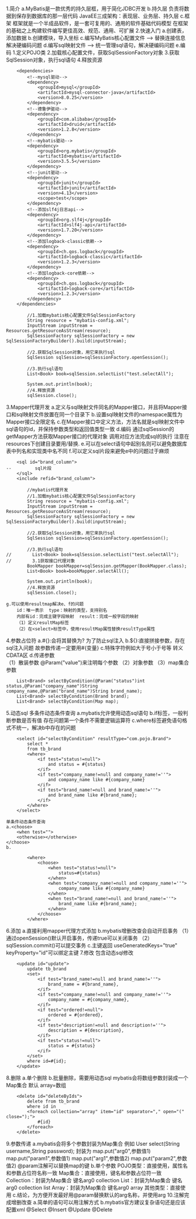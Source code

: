 1.简介
    a.MyBatis是一款优秀的持久层框，用于简化JDBC开发
    b.持久层
        负责将数据到保存到数据库的那一层代码
        JavaEE三成架构：表现层、业务层、持久层
    c.框架
        框架就是一个半成品软件，是一套可复用的、通用的软件基础代码模型
        在框架的基础之上构建软件编写更佳高效、规范、通用、可扩展
2.快速入门
    a.创建表，添加数据
    b.创建模块，导入坐标
    c.编写MyBatis核心配置文件 --> 替换连接信息 解决硬编码问题
    d.编写sql映射文件 --> 统一管理sql语句，解决硬编码问题
    e.编码
        1.定义POJO类
        2.加载核心配置文件，获取SqlSessionFactory对象
        3.获取SqlSession对象，执行sql语句
        4.释放资源
```
    <dependencies>
        <!--mysql驱动-->
        <dependency>
            <groupId>mysql</groupId>
            <artifactId>mysql-connector-java</artifactId>
            <version>8.0.25</version>
        </dependency>
        <!--德鲁伊驱动-->
        <dependency>
            <groupId>com.alibaba</groupId>
            <artifactId>druid</artifactId>
            <version>1.2.8</version>
        </dependency>
        <!--mybatis驱动-->
        <dependency>
            <groupId>org.mybatis</groupId>
            <artifactId>mybatis</artifactId>
            <version>3.5.5</version>
        </dependency>
        <!--junit驱动-->
        <dependency>
            <groupId>junit</groupId>
            <artifactId>junit</artifactId>
            <version>4.13</version>
            <scope>test</scope>
        </dependency>
        <!--添加slf4j日志api-->
        <dependency>
            <groupId>org.slf4j</groupId>
            <artifactId>slf4j-api</artifactId>
            <version>1.7.20</version>
        </dependency>
        <!--添加logback-classic依赖-->
        <dependency>
            <groupId>ch.qos.logback</groupId>
            <artifactId>logback-classic</artifactId>
            <version>1.2.3</version>
        </dependency>
        <!--添加logback-core依赖-->
        <dependency>
            <groupId>ch.qos.logback</groupId>
            <artifactId>logback-core</artifactId>
            <version>1.2.3</version>
        </dependency>
    </dependencies>
```
```
        //1.加载mybatis核心配置文件SqlSessionFactory
        String resource = "mybatis-config.xml";
        InputStream inputStream = Resources.getResourceAsStream(resource);
        SqlSessionFactory sqlSessionFactory = new SqlSessionFactoryBuilder().build(inputStream);

        //2.获取SqlSession对象，用它来执行sql
        SqlSession sqlSession=sqlSessionFactory.openSession();

        //3.执行sql语句
        List<Book> book=sqlSession.selectList("test.selectAll");

        System.out.println(book);
        //4.释放资源
        sqlSession.close();
```
3.Mapper代理开发
    a.定义与sql映射文件同名的Mapper接口，并且将Mapper接口和sql映射文件放置在同一个目录下
    b.设置sql映射文件的namespace属性为Mapper接口全限定名
    c.在Mapper接口中定义方法，方法名就是sql映射文件中sql语句的id，并保持参数类型和返回值类型一致
    d.编码
        通过sqlSession的getMapper方法获取Mapper接口的代理对象
        调用对应方法完成sql的执行
        注意在resources下创建目录要用/替换.
    e.可以在select语句中起别名则可以避免数据库表中列名和实现类中名不同
    f.可以定义sql片段来避免e中的问题过于麻烦
```
    <sql id="brand_column">
--         sql片段
    </sql>
    <include refid="brand_column">
```
```
        //mybatis代理开发
        //1.加载mybatis核心配置文件SqlSessionFactory
        String resource = "mybatis-config.xml";
        InputStream inputStream = Resources.getResourceAsStream(resource);
        SqlSessionFactory sqlSessionFactory = new SqlSessionFactoryBuilder().build(inputStream);

        //2.获取SqlSession对象，用它来执行sql
        SqlSession sqlSession=sqlSessionFactory.openSession();

        //3.执行sql语句
//        List<Book> book=sqlSession.selectList("test.selectAll");
//        3.1获取接口代理对象
        BookMapper bookMapper=sqlSession.getMapper(BookMapper.class);
        List<Book> book=bookMapper.selectAll();

        System.out.println(book);
        //4.释放资源
        sqlSession.close();
```
    g.可以使用resultmap解决e、f的问题
        id：唯一表示  type：映射的类型，支持别名
        内部有id：完成主键字段映射  result：完成一般字段的映射
        （1）定义resultMap标签
        （2）在<select>标签中，使用resultMap属性替换resultType属性
4.参数占位符
    a.#{}:会将其替换为? 为了防止sql注入
    b.${}:直接拼接参数，存在sql注入问题
        故参数传递一定要用#{变量}
    c.特殊字符例如大于号小于号等
        转义
        CDATA区
    d.传递参数    
        （1）散装参数 @Param("value")来注明每个参数
        （2）对象参数
        （3）map集合参数
```
    List<Brand> selectByCondition(@Param("status")int status,@Param("company_name")String company_name,@Param("brand_name")String brand_name);
    List<Brand> selectByCondition(Brand brand);
    List<Brand> selectByCondition(Map map);
```
5.动态sql
    多条件动态条件查询
        a.mybatis允许使用动态sql语句
        b.if标签，一般判断参数是否有值<if test=""></if>
            存在问题第一个条件不需要逻辑运算符
        c.where标签<where></where>避免语句格式不统一，解决b中存在的问题
```
    <select id="selectByCondition" resultType="com.pojo.Brand">
        select *
        from tb_brand
        <where>
            <if test="status!=null">
                and status = #{status}
            </if>
            <if test="company_name!=null and company_name!=''">
                and company_name like #{company_name}
            </if>
            <if test="brand_name!=null and brand_name!=''">
                and brand_name like #{brand_name};
            </if>
        </where>
    </select>
```
    单条件动态条件查询
    a.<choose>
        <when test="">
        <otherwise></otherwise>
    </choose>
    b.
```
        <where>
            <choose>
                <when test="status!=null">
                    status=#{status}
                </when>
                <when test="company_name!=null and company_name!=''">
                    company_name like #{company_name}
                </when>
                <when test="brand_name!=null and brand_name!=''">
                    brand_name like #{brand_name};
                </when>
            </choose>
        </where>
```
6.添加
    a.直接利用mapper代理方式添加
    b.mybatis增删改查会自动开启事务
        （1）通过openSession()默认开启事务，传递true可以关闭事务
        （2）sqlSession.commit()可以提交事务
    c.主键返回
        useGeneratedKeys="true"  keyProperty="id"可以绑定主键
7.修改
    包含动态sql修改
```
    <update id="update">
        update tb_brand
        <set>
            <if test="brand_name!=null and brand_name!=''">
                brand_name = #{brand_name},
            </if>
            <if test="company_name!=null and company_name!=''">
                company_name = #{company_name},
            </if>
            <if test="ordered!=null">
                ordered = #{ordered},
            </if>
            <if test="description!=null and description!=''">
                description = #{description},
            </if>
            <if test="status!=null">
                status = #{status}
            </if>
        </set>
        where id=#{id};
    </update>
```
8.删除
    a.单个删除
    b.批量删除，需要用动态sql
        mybatis会将数组参数封装成一个Map集合 默认 array=数组
```
    <delete id="deleteByIds">
        delete from tb_brand
        where id in
        <foreach collection="array" item="id" separator="," open="(" close=");">
            #{id}
        </foreach>
    </delete>
```
9.参数传递
    a.mybatis会将多个参数封装为Map集合
    例如
    User select(String username,String password);
    封装为
        map.put("arg0",参数值1)
        map.put("param1",参数值1)
        map.put("arg1",参数值2)
        map.put("param2",参数值2)
    @param注解可以替换map的键
    b.单个参数
        POJO类型：直接使用，属性名和参数占位符名称一致
        Map集合：直接使用，键名和参数占位符一致
        Collection：封装为Map集合 键名arg0 collection
        List：封装为Map集合 键名arg0 collection list
        Array：封装为Map集合 键名arg0 array
        其他类型：直接使用
    c.结论，为方便开发最好用@param替换默认的arg名称，并使用arg
10.注解完成增删改查
    a.简单的语句可以用注解方式
    b.mybatis官方建议复杂语句还是应该配置xml
    @Select
    @Insert
    @Update
    @Delete